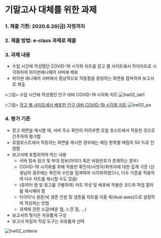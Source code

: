 ﻿# 기말고사 대체를 위한 과제
### 1. 제출 기한: 2020.6.26(**금**) 자정까지
### 2. 제출 방법: e-class 과제로 제출
### 3. 과제 내용
- 수업 시간에 작성했던 COVID-19 시각화 차트를 
   장고 웹 사이트에서 하이차트로 시각화하여 파이썬애니웨어 서버에 배포
- 파이썬 애니웨어 서버에서 정상적으로 작동함을 증빙하는 화면을 캡쳐하여 보고서로 제출

<그림> 수업 시간에 작성했던 인구 대비 COVID-19 시각화 차트
![hw02_lab1](https://user-images.githubusercontent.com/10287629/83368480-e5712780-a3f3-11ea-8cab-3ad64d3d1cae.png)

<그림> [장고 웹 사이트에서 배포한 인구 대비 COVID-19 시각화 차트](http://logistex2020.pythonanywhere.com/chart/covid19new/)
![hw02_pa](https://user-images.githubusercontent.com/10287629/83368223-02592b00-a3f3-11ea-981d-01991bfae5ee.png)
### 4. 평가 기준
- 장고 화면을 제시할 때, 서버 주소 확인이 어려우면 
    로컬 호스트에서 작동한 것으로 간주하여 평가함
- 로컬호스트에서 작동하는 화면을 제시한 경우에는 해당 항목별 배점의 50 %로 인정함  
- 보고서에 포함되어야 하는 내용
    - 서버 접속 링크 및 부대 정보(아이디 혹은 비밀번호가 존재하는 경우)
    - COVID-19 시각화를 위해 적용한 확진자/사망자/회복자에 대한 집계 기준
      (선생님의 경우에는 확진자 수만을 집계하여 시각화하였으나, 
      다수 기준을 적용하여 다수 차트를 제시할 수도 있음) 
    - (쥬피터 랩 및 장고를 구별하여) 차트 작성 및 배포에 적용한 코드와 작업 절차를 제시해야 함
    - 타이타닉 생존/비 생존 인원 및 생존율 차트를 이중 축(dual axes)으로 설정하여 작성하는 방법
    - 과제에 관한 소감(배운 점, 느낀 점, ...)
- 보고서의 형식은 자유롭게 구성
- 보고서 파일의 작성 도구는 자유롭게 선택 

![hw02_criteria](https://user-images.githubusercontent.com/10287629/83370643-fb361b00-a3fa-11ea-961a-7998d566aa3e.png)
